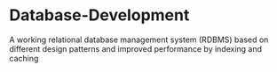 # Database-Development
A working relational database management system (RDBMS) based on different design patterns and improved performance by indexing and caching
